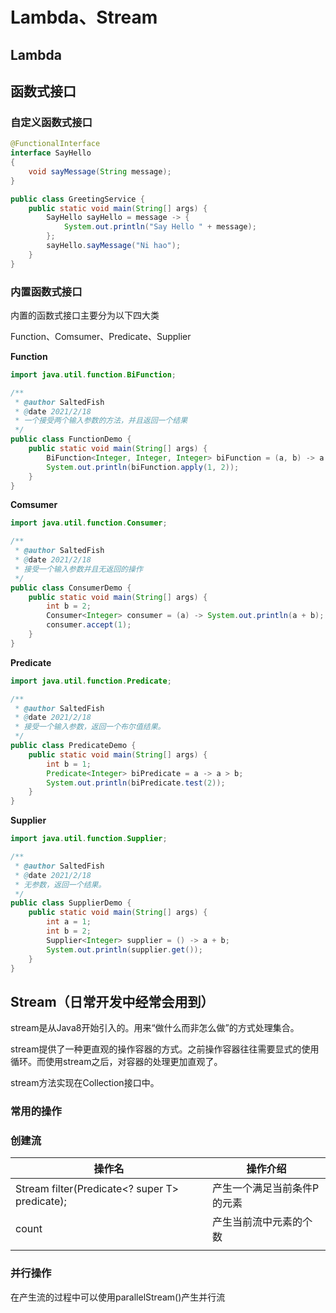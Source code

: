 # Lambda、Stream

## Lambda

## 函数式接口

### 自定义函数式接口

```java
@FunctionalInterface
interface SayHello
{
    void sayMessage(String message);
}

public class GreetingService {
    public static void main(String[] args) {
        SayHello sayHello = message -> {
            System.out.println("Say Hello " + message);
        };
        sayHello.sayMessage("Ni hao");
    }
}
```

### 内置函数式接口

内置的函数式接口主要分为以下四大类

Function、Comsumer、Predicate、Supplier

**Function**

```java
import java.util.function.BiFunction;

/**
 * @author SaltedFish
 * @date 2021/2/18
 * 一个接受两个输入参数的方法，并且返回一个结果
 */
public class FunctionDemo {
    public static void main(String[] args) {
        BiFunction<Integer, Integer, Integer> biFunction = (a, b) -> a + b;
        System.out.println(biFunction.apply(1, 2));
    }
}

```

**Comsumer**

```java
import java.util.function.Consumer;

/**
 * @author SaltedFish
 * @date 2021/2/18
 * 接受一个输入参数并且无返回的操作
 */
public class ConsumerDemo {
    public static void main(String[] args) {
        int b = 2;
        Consumer<Integer> consumer = (a) -> System.out.println(a + b);
        consumer.accept(1);
    }
}
```

**Predicate**

```java
import java.util.function.Predicate;

/**
 * @author SaltedFish
 * @date 2021/2/18
 * 接受一个输入参数，返回一个布尔值结果。
 */
public class PredicateDemo {
    public static void main(String[] args) {
        int b = 1;
        Predicate<Integer> biPredicate = a -> a > b;
        System.out.println(biPredicate.test(2));
    }
}
```

**Supplier**

```java
import java.util.function.Supplier;

/**
 * @author SaltedFish
 * @date 2021/2/18
 * 无参数，返回一个结果。
 */
public class SupplierDemo {
    public static void main(String[] args) {
        int a = 1;
        int b = 2;
        Supplier<Integer> supplier = () -> a + b;
        System.out.println(supplier.get());
    }
}
```



## Stream（日常开发中经常会用到）

stream是从Java8开始引入的。用来“做什么而非怎么做”的方式处理集合。

stream提供了一种更直观的操作容器的方式。之前操作容器往往需要显式的使用循环。而使用stream之后，对容器的处理更加直观了。

stream方法实现在Collection接口中。

### 常用的操作

### 创建流





| 操作名                                            | 操作介绍                    |
| ------------------------------------------------- | --------------------------- |
| Stream<T> filter(Predicate<? super T> predicate); | 产生一个满足当前条件P的元素 |
| count                                             | 产生当前流中元素的个数      |
|                                                   |                             |



### 并行操作

在产生流的过程中可以使用parallelStream()产生并行流





